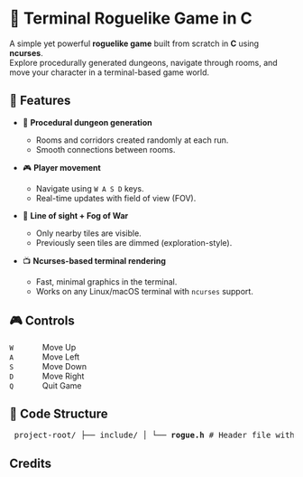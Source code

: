 # :mage: Terminal Roguelike Game in C

A simple yet powerful **roguelike game** built from scratch in **C** using **ncurses**.  
Explore procedurally generated dungeons, navigate through rooms, and move your character in a terminal-based game world.

## :rocket: Features

- 🧭 **Procedural dungeon generation**  
  - Rooms and corridors created randomly at each run.
  - Smooth connections between rooms.

- 🎮 **Player movement**
  - Navigate using `W A S D` keys.
  - Real-time updates with field of view (FOV).

- 🔦 **Line of sight + Fog of War**
  - Only nearby tiles are visible.
  - Previously seen tiles are dimmed (exploration-style).

- 📺 **Ncurses-based terminal rendering**
  - Fast, minimal graphics in the terminal.
  - Works on any Linux/macOS terminal with `ncurses` support.
 


## 🎮 Controls

`W`  &nbsp;&nbsp;&nbsp;&nbsp;&nbsp;&nbsp;&nbsp;&nbsp;&nbsp;&nbsp;&nbsp;&nbsp;Move Up  
`A`  &nbsp;&nbsp;&nbsp;&nbsp;&nbsp;&nbsp;&nbsp;&nbsp;&nbsp;&nbsp;&nbsp;&nbsp;Move Left  
`S`  &nbsp;&nbsp;&nbsp;&nbsp;&nbsp;&nbsp;&nbsp;&nbsp;&nbsp;&nbsp;&nbsp;&nbsp;Move Down  
`D`  &nbsp;&nbsp;&nbsp;&nbsp;&nbsp;&nbsp;&nbsp;&nbsp;&nbsp;&nbsp;&nbsp;&nbsp;Move Right  
`Q`  &nbsp;&nbsp;&nbsp;&nbsp;&nbsp;&nbsp;&nbsp;&nbsp;&nbsp;&nbsp;&nbsp;&nbsp;Quit Game  


## 📁 Code Structure

<pre> project-root/ ├── include/ │ └── <b>rogue.h</b> # Header file with global declarations ├── src/ │ ├── <b>main.c</b> # Entry point, game setup and teardown │ ├── <b>engine.c</b> # Main game loop and ncurses setup │ ├── <b>draw.c</b> # Rendering functions │ ├── <b>player.c</b> # Player movement and input │ ├── <b>map.c</b> # Tile and map generation │ ├── <b>room.c</b> # Room creation and connection logic │ └── <b>fov.c</b> # Field of view and visibility logic ├── <b>makefile</b> # Build instructions </pre>

## Credits


